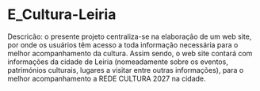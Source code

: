 # E_Cultura-Leiria


Descricão: o presente projeto centraliza-se na elaboração de um web site, por onde os usuários têm acesso a toda informação necessária para o melhor acompanhamento da cultura. Assim sendo, o web site contará com informações da cidade de Leiria (nomeadamente sobre os eventos, patrimónios culturais, lugares a visitar entre outras informações), para o melhor acompanhamento a REDE CULTURA 2027 na cidade.
